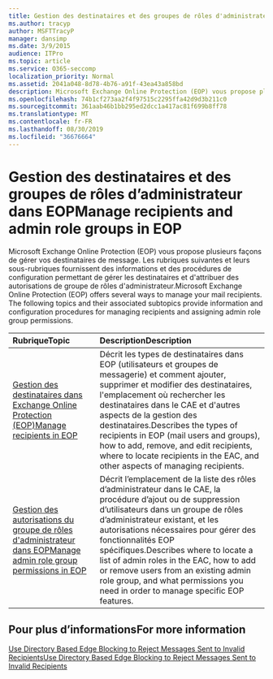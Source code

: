 ```yaml
---
title: Gestion des destinataires et des groupes de rôles d'administrateur dans EOP
ms.author: tracyp
author: MSFTTracyP
manager: dansimp
ms.date: 3/9/2015
audience: ITPro
ms.topic: article
ms.service: O365-seccomp
localization_priority: Normal
ms.assetid: 2041a048-8d78-4b76-a91f-43ea43a858bd
description: Microsoft Exchange Online Protection (EOP) vous propose plusieurs façons de gérer vos destinataires de message. Les rubriques suivantes et leurs sous-rubriques fournissent des informations et des procédures de configuration permettant de gérer les destinataires et d'attribuer des autorisations de groupe de rôles d'administrateur.
ms.openlocfilehash: 74b1cf273aa2f4f97515c2295ffa42d9d3b211c0
ms.sourcegitcommit: 361aab46b1bb295ed2dcc1a417ac81f699b8ff78
ms.translationtype: MT
ms.contentlocale: fr-FR
ms.lasthandoff: 08/30/2019
ms.locfileid: "36676664"
---
```

# <a name="manage-recipients-and-admin-role-groups-in-eop"></a><span data-ttu-id="ee05d-104">Gestion des destinataires et des groupes de rôles d’administrateur dans EOP</span><span class="sxs-lookup"><span data-stu-id="ee05d-104">Manage recipients and admin role groups in EOP</span></span>

<span data-ttu-id="ee05d-p102">Microsoft Exchange Online Protection (EOP) vous propose plusieurs façons de gérer vos destinataires de message. Les rubriques suivantes et leurs sous-rubriques fournissent des informations et des procédures de configuration permettant de gérer les destinataires et d'attribuer des autorisations de groupe de rôles d'administrateur.</span><span class="sxs-lookup"><span data-stu-id="ee05d-p102">Microsoft Exchange Online Protection (EOP) offers several ways to manage your mail recipients. The following topics and their associated subtopics provide information and configuration procedures for managing recipients and assigning admin role group permissions.</span></span>
  
|<span data-ttu-id="ee05d-107">**Rubrique**</span><span class="sxs-lookup"><span data-stu-id="ee05d-107">**Topic**</span></span>|<span data-ttu-id="ee05d-108">**Description**</span><span class="sxs-lookup"><span data-stu-id="ee05d-108">**Description**</span></span>|
|:-----|:-----|
|[<span data-ttu-id="ee05d-109">Gestion des destinataires dans Exchange Online Protection (EOP)</span><span class="sxs-lookup"><span data-stu-id="ee05d-109">Manage recipients in EOP</span></span>](manage-recipients-in-eop.md)|<span data-ttu-id="ee05d-110">Décrit les types de destinataires dans EOP (utilisateurs et groupes de messagerie) et comment ajouter, supprimer et modifier des destinataires, l'emplacement où rechercher les destinataires dans le CAE et d'autres aspects de la gestion des destinataires.</span><span class="sxs-lookup"><span data-stu-id="ee05d-110">Describes the types of recipients in EOP (mail users and groups), how to add, remove, and edit recipients, where to locate recipients in the EAC, and other aspects of managing recipients.</span></span>|
|[<span data-ttu-id="ee05d-111">Gestion des autorisations du groupe de rôles d'administrateur dans EOP</span><span class="sxs-lookup"><span data-stu-id="ee05d-111">Manage admin role group permissions in EOP</span></span>](manage-admin-role-group-permissions-in-eop.md)|<span data-ttu-id="ee05d-112">Décrit l’emplacement de la liste des rôles d’administrateur dans le CAE, la procédure d’ajout ou de suppression d’utilisateurs dans un groupe de rôles d’administrateur existant, et les autorisations nécessaires pour gérer des fonctionnalités EOP spécifiques.</span><span class="sxs-lookup"><span data-stu-id="ee05d-112">Describes where to locate a list of admin roles in the EAC, how to add or remove users from an existing admin role group, and what permissions you need in order to manage specific EOP features.</span></span>|

## <a name="for-more-information"></a><span data-ttu-id="ee05d-113">Pour plus d’informations</span><span class="sxs-lookup"><span data-stu-id="ee05d-113">For more information</span></span>

[<span data-ttu-id="ee05d-114">Use Directory Based Edge Blocking to Reject Messages Sent to Invalid Recipients</span><span class="sxs-lookup"><span data-stu-id="ee05d-114">Use Directory Based Edge Blocking to Reject Messages Sent to Invalid Recipients</span></span>](https://docs.microsoft.com/exchange/mail-flow-best-practices/use-directory-based-edge-blocking)
